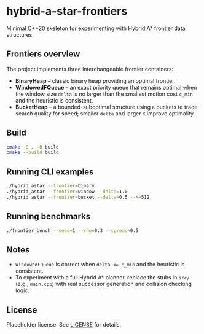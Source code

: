 # hybrid-a-star-frontiers

Minimal C++20 skeleton for experimenting with Hybrid A* frontier data structures.

## Frontiers overview

The project implements three interchangeable frontier containers:

- **BinaryHeap** – classic binary heap providing an optimal frontier.
- **WindowedFQueue** – an exact priority queue that remains optimal when the window size `delta` is no larger than the smallest motion cost `c_min` and the heuristic is consistent.
- **BucketHeap** – a bounded-suboptimal structure using `K` buckets to trade search quality for speed; smaller `delta` and larger `K` improve optimality.

## Build

```bash
cmake -S . -B build
cmake --build build
```

## Running CLI examples

```bash
./hybrid_astar --frontier=binary
./hybrid_astar --frontier=window --delta=1.0
./hybrid_astar --frontier=bucket --delta=0.5 --K=512
```

## Running benchmarks

```bash
./frontier_bench --seed=1 --rho=0.3 --spread=0.5
```

## Notes

- `WindowedFQueue` is correct when `delta <= c_min` and the heuristic is consistent.
- To experiment with a full Hybrid A* planner, replace the stubs in `src/` (e.g., `main.cpp`) with real successor generation and collision checking logic.

## License

Placeholder license. See [LICENSE](LICENSE) for details.

